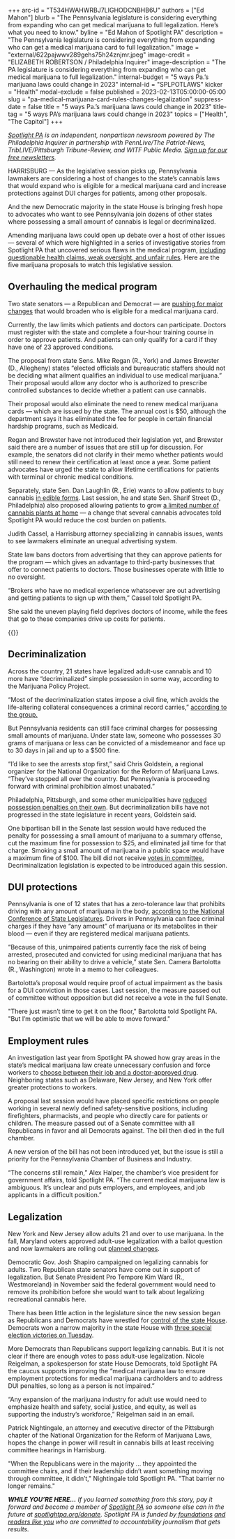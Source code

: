 +++
arc-id = "T534HWAHWRBJ7LIGHODCNBHB6U"
authors = ["Ed Mahon"]
blurb = "The Pennsylvania legislature is considering everything from expanding who can get medical marijuana to full legalization. Here’s what you need to know."
byline = "Ed Mahon of Spotlight PA"
description = "The Pennsylvania legislature is considering everything from expanding who can get a medical marijuana card to full legalization."
image = "external/622pajwwv289gehs75h24znjmr.jpeg"
image-credit = "ELIZABETH ROBERTSON / Philadelphia Inquirer"
image-description = "The PA legislature is considering everything from expanding who can get medical marijuana to full legalization."
internal-budget = "5 ways Pa.’s marijuana laws could change in 2023"
internal-id = "SPLPOTLAWS"
kicker = "Health"
modal-exclude = false
published = 2023-02-13T05:00:00-05:00
slug = "pa-medical-marijuana-card-rules-changes-legalization"
suppress-date = false
title = "5 ways Pa.’s marijuana laws could change in 2023"
title-tag = "5 ways PA’s marijuana laws could change in 2023"
topics = ["Health", "The Capitol"]
+++

<a href="https://www.spotlightpa.org/"><i>Spotlight PA</i></a><i> is an independent, nonpartisan newsroom powered by The Philadelphia Inquirer in partnership with PennLive/The Patriot-News, TribLIVE/Pittsburgh Tribune-Review, and WITF Public Media. </i><a href="https://www.spotlightpa.org/newsletters"><i>Sign up for our free newsletters</i></a><i>.</i>

HARRISBURG — As the legislative session picks up, Pennsylvania lawmakers are considering a host of changes to the state’s cannabis laws that would expand who is eligible for a medical marijuana card and increase protections against DUI charges for patients, among other proposals.

And the new Democratic majority in the state House is bringing fresh hope to advocates who want to see Pennsylvania join dozens of other states where possessing a small amount of cannabis is legal or decriminalized.

Amending marijuana laws could open up debate over a host of other issues — several of which were highlighted in a series of investigative stories from Spotlight PA that uncovered serious flaws in the medical program, <a href="https://www.spotlightpa.org/series/unproven-unsafe/">including questionable health claims, weak oversight, and unfair rules</a>. Here are the five marijuana proposals to watch this legislative session.

<script src="https://www.spotlightpa.org/embed.js" async></script><div data-spl-embed-version="1" data-spl-src="https://www.spotlightpa.org/embeds/newsletter/"></div>


## Overhauling the medical program

Two state senators — a Republican and Democrat — are <a href="https://www.legis.state.pa.us/cfdocs/Legis/CSM/showMemoPublic.cfm?chamber=S&SPick=20230&cosponId=39476">pushing for major changes</a> that would broaden who is eligible for a medical marijuana card.

Currently, the law limits which patients and doctors can participate. Doctors must register with the state and complete a four-hour training course in order to approve patients. And patients can only qualify for a card if they have one of 23 approved conditions.

The proposal from state Sens. Mike Regan (R., York) and James Brewster (D., Allegheny) states “elected officials and bureaucratic staffers should not be deciding what ailment qualifies an individual to use medical marijuana.” Their proposal would allow any doctor who is authorized to prescribe controlled substances to decide whether a patient can use cannabis.

Their proposal would also eliminate the need to renew medical marijuana cards — which are issued by the state. The annual cost is $50, although the department says it has eliminated the fee for people in certain financial hardship programs, such as Medicaid.

Regan and Brewster have not introduced their legislation yet, and Brewster said there are a number of issues that are still up for discussion. For example, the senators did not clarify in their memo whether patients would still need to renew their certification at least once a year. Some patient advocates have urged the state to allow lifetime certifications for patients with terminal or chronic medical conditions.

Separately, state Sen. Dan Laughlin (R., Erie) wants to allow patients to buy cannabis <a href="https://www.legis.state.pa.us/cfdocs/Legis/CSM/showMemoPublic.cfm?chamber=S&SPick=20230&cosponId=38542">in edible forms</a>. Last session, he and state Sen. Sharif Street (D., Philadelphia) also proposed allowing patients to grow <a href="https://www.legis.state.pa.us/cfdocs/Legis/CSM/showMemoPublic.cfm?chamber=S&SPick=20210&cosponId=36527">a limited number of cannabis plants at home</a> — a change that several cannabis advocates told Spotlight PA would reduce the cost burden on patients.

Judith Cassel, a Harrisburg attorney specializing in cannabis issues, wants to see lawmakers eliminate an unequal advertising system.

State law bans doctors from advertising that they can approve patients for the program — which gives an advantage to third-party businesses that offer to connect patients to doctors. Those businesses operate with little to no oversight.

“Brokers who have no medical experience whatsoever are out advertising and getting patients to sign up with them,” Cassel told Spotlight PA.

She said the uneven playing field deprives doctors of income, while the fees that go to these companies drive up costs for patients.

{{<picture src="external/jndc7r8ndeempxhhq7xjmpbd04.jpeg" description="New York and New Jersey allow adults 21 and over to use marijuana. In the fall, Maryland voters approved adult-use legalization with a ballot question and now lawmakers are rolling out planned changes." caption="New York and New Jersey allow adults 21 and over to use marijuana. In the fall, Maryland voters approved adult-use legalization with a ballot question and now lawmakers are rolling out planned changes." credit="JESSICA GRIFFIN / Philadelphia Inquirer">}} 

## Decriminalization

Across the country, 21 states have legalized adult-use cannabis and 10 more have “decriminalized” simple possession in some way, according to the Marijuana Policy Project.

“Most of the decriminalization states impose a civil fine, which avoids the life-altering collateral consequences a criminal record carries,” <a href="https://www.mpp.org/issues/decriminalization/">according to the group.</a>

But Pennsylvania residents can still face criminal charges for possessing small amounts of marijuana. Under state law, someone who possesses 30 grams of marijuana or less can be convicted of a misdemeanor and face up to 30 days in jail and up to a $500 fine.

“I’d like to see the arrests stop first,” said Chris Goldstein, a regional organizer for the National Organization for the Reform of Marijuana Laws. “They’ve stopped all over the country. But Pennsylvania is proceeding forward with criminal prohibition almost unabated.”

Philadelphia, Pittsburgh, and some other municipalities have <a href="https://norml.org/laws/local-decriminalization/pennsylvania-local-decriminalization/">reduced possession penalties on their own</a>. But decriminalization bills have not progressed in the state legislature in recent years, Goldstein said.

One bipartisan bill in the Senate last session would have reduced the penalty for possessing a small amount of marijuana to a summary offense, cut the maximum fine for possession to $25, and eliminated jail time for that charge. Smoking a small amount of marijuana in a public space would have a maximum fine of $100. The bill did not receive <a href="https://www.legis.state.pa.us/cfdocs/billinfo/billinfo.cfm?syear=2021&sind=0&body=S&type=B&bn=107">votes in committee.</a> Decriminalization legislation is expected to be introduced again this session.

## DUI protections

Pennsylvania is one of 12 states that has a zero-tolerance law that prohibits driving with any amount of marijuana in the body, <a href="https://www.ncsl.org/transportation/drugged-driving-marijuana-impaired-driving">according to the National Conference of State Legislatures</a>. Drivers in Pennsylvania can face criminal charges if they have “any amount” of marijuana or its metabolites in their blood — even if they are registered medical marijuana patients.

“Because of this, unimpaired patients currently face the risk of being arrested, prosecuted and convicted for using medicinal marijuana that has no bearing on their ability to drive a vehicle,” state Sen. Camera Bartolotta (R., Washington) wrote in a memo to her colleagues.

Bartolotta’s proposal would require proof of actual impairment as the basis for a DUI conviction in those cases. Last session, the measure passed out of committee without opposition but did not receive a vote in the full Senate.

"There just wasn’t time to get it on the floor," Bartolotta told Spotlight PA. "But I’m optimistic that we will be able to move forward."

## Employment rules

An investigation last year from Spotlight PA showed how gray areas in the state’s medical marijuana law create unnecessary confusion and force workers to <a href="https://www.spotlightpa.org/news/2022/09/pennsylvania-medical-marijuana-job-fired/">choose between their job and a doctor-approved drug</a>. Neighboring states such as Delaware, New Jersey, and New York offer greater protections to workers.

A proposal last session would have placed specific restrictions on people working in several newly defined safety-sensitive positions, including firefighters, pharmacists, and people who directly care for patients or children. The measure passed out of a Senate committee with all Republicans in favor and all Democrats against. The bill then died in the full chamber.

A new version of the bill has not been introduced yet, but the issue is still a priority for the Pennsylvania Chamber of Business and Industry.

“The concerns still remain,” Alex Halper, the chamber’s vice president for government affairs, told Spotlight PA. “The current medical marijuana law is ambiguous. It’s unclear and puts employers, and employees, and job applicants in a difficult position.”

## Legalization

New York and New Jersey allow adults 21 and over to use marijuana. In the fall, Maryland voters approved adult-use legalization with a ballot question and now lawmakers are rolling out <a href="https://www.washingtonpost.com/dc-md-va/2023/02/03/marijuana-legal-market-maryland/">planned changes</a>.

Democratic Gov. Josh Shapiro campaigned on legalizing cannabis for adults. Two Republican state senators have come out in support of legalization. But Senate President Pro Tempore Kim Ward (R., Westmoreland) in November said the federal government would need to remove its prohibition before she would want to talk about legalizing recreational cannabis here.

There has been little action in the legislature since the new session began as Republicans and Democrats have wrestled for <a href="https://www.spotlightpa.org/news/2023/01/pennsylvania-house-rozzi-deadlock-amendment/">control of the state House</a>. Democrats won a narrow majority in the state House with <a href="https://www.spotlightpa.org/news/2023/02/special-elections-pennsylvania-house-democratic-majority/">three special election victories on Tuesday</a>.

<script src="https://www.spotlightpa.org/embed.js" async></script><div data-spl-embed-version="1" data-spl-src="https://www.spotlightpa.org/embeds/donate/"></div>


More Democrats than Republicans support legalizing cannabis. But it is not clear if there are enough votes to pass adult-use legalization. Nicole Reigelman, a spokesperson for state House Democrats, told Spotlight PA the caucus supports improving the “medical marijuana law to ensure employment protections for medical marijuana cardholders and to address DUI penalties, so long as a person is not impaired.”

“Any expansion of the marijuana industry for adult use would need to emphasize health and safety, social justice, and equity, as well as supporting the industry’s workforce,” Reigelman said in an email.

Patrick Nightingale, an attorney and executive director of the Pittsburgh chapter of the National Organization for the Reform of Marijuana Laws, hopes the change in power will result in cannabis bills at least receiving committee hearings in Harrisburg.

"When the Republicans were in the majority ... they appointed the committee chairs, and if their leadership didn’t want something moving through committee, it didn’t," Nightingale told Spotlight PA. "That barrier no longer remains."

<i><b>WHILE YOU’RE HERE...</b></i><i> If you learned something from this story, pay it forward and become a member of </i><a href="https://www.spotlightpa.org/"><i>Spotlight PA</i></a><i> so someone else can in the future at </i><a href="https://www.spotlightpa.org/donate"><i>spotlightpa.org/donate</i></a><i>. Spotlight PA is funded by</i><a href="https://www.spotlightpa.org/support"><i> foundations</i></a><i> </i><a href="https://www.spotlightpa.org/support"><i>and readers like you</i></a><i> who are committed to accountability journalism that gets results.</i>
